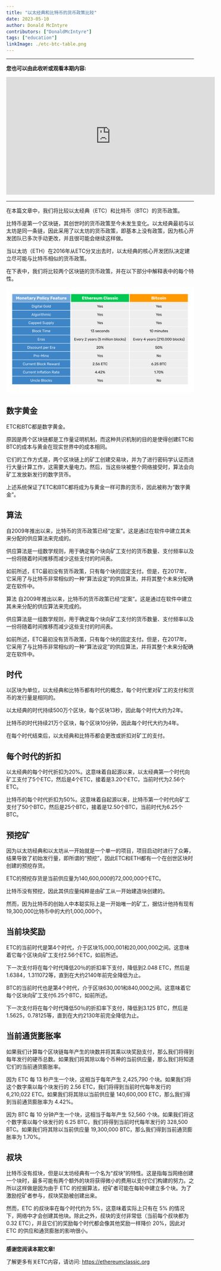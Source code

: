 ```yaml
---
title: "以太经典和比特币的货币政策比较"
date: 2023-05-10
author: Donald McIntyre
contributors: ["DonaldMcIntyre"]
tags: ["education"]
linkImage: ./etc-btc-table.png
---
```


---
**您也可以由此收听或观看本期内容:**

<iframe width="560" height="315" src="https://www.youtube.com/embed/cSrFtGc0D8g" title="YouTube video player" frameborder="0" allow="accelerometer; autoplay; clipboard-write; encrypted-media; gyroscope; picture-in-picture; web-share" allowfullscreen></iframe>

---

在本篇文章中，我们将比较以太经典（ETC）和比特币（BTC）的货币政策。

比特币是第一个区块链，其创世时的货币政策至今未发生变化。以太经典最初与以太坊是同一条链，因此采用了以太坊的货币政策，即基本上没有政策，因为核心开发团队已多次手动更改，并且很可能会继续这样做。

当以太坊（ETH）在2016年从ETC分叉出去时，以太经典的核心开发团队决定建立尽可能与比特币相似的货币政策。

在下表中，我们将比较两个区块链的货币政策，并在以下部分中解释表中的每个特性。

![ETC and BTC monetary policies compared.](./etc-btc-table.png)

## 数字黄金

ETC和BTC都是数字黄金。

原因是两个区块链都是工作量证明机制，而这种共识机制的目的是使得创建ETC和BTC的成本与黄金在现实世界中的成本相同。

它们的工作方式是，两个区块链上的矿工创建交易块，并为了进行密码学认证而进行大量计算工作，这需要大量电力。然后，当这些块被整个网络接受时，算法会向矿工发放新发行的数字货币。

上述系统保证了ETC和BTC都将成为与黄金一样可靠的货币，因此被称为“数字黄金”。

## 算法

自2009年推出以来，比特币的货币政策已经“定案”。这是通过在软件中建立其未来分配的供应算法来完成的。

供应算法是一组数学规则，用于确定每个块向矿工支付的货币数量、支付频率以及一份将随着时间推移而减少这些支付的时间表。

如前所述，ETC最初没有货币政策，只有每个块的固定支付。但是，在2017年，它采用了与比特币非常相似的一种“算法设定”的供应算法，并将其整个未来分配确定在软件中。

算法
自2009年推出以来，比特币的货币政策已经“定案”。这是通过在软件中建立其未来分配的供应算法来完成的。

供应算法是一组数学规则，用于确定每个块向矿工支付的货币数量、支付频率以及一份将随着时间推移而减少这些支付的时间表。

如前所述，ETC最初没有货币政策，只有每个块的固定支付。但是，在2017年，它采用了与比特币非常相似的一种“算法设定”的供应算法，并将其整个未来分配确定在软件中。

## 时代

以区块为单位，以太经典和比特币都有时代的概念，每个时代里对矿工的支付和货币的发行量是相同的。

以太经典的时代持续500万个区块，每个区块13秒，因此每个时代大约为2年。

比特币的时代持续21万个区块，每个区块10分钟，因此每个时代大约为4年。

在每个时代结束后，以太经典和比特币都会更改或折扣对矿工的支付。

## 每个时代的折扣

以太经典的每个时代折扣为20%。这意味着自起源以来，以太经典第一个时代向矿工支付了5个ETC，然后是4个ETC，接着是3.20个ETC，当前时代为2.56个ETC。

比特币的每个时代折扣为50%。这意味着自起源以来，比特币第一个时代向矿工支付了50个BTC，然后是25个BTC，接着是12.50个BTC，当前时代为6.25个BTC。

## 预挖矿

因为以太坊经典和以太坊从一开始就是一个单一的项目，项目启动时进行了众筹，结果导致了初始发行量，即所谓的“预挖”，因此ETC和ETH都有一个在创世区块时创建的预挖存货。

ETC的预挖存货是当前供应量为140,600,000的72,000,000个ETC。

比特币没有预挖，因此其供应量纯粹是由矿工从一开始建造块创建的。

然而，因为比特币的创始人中本聪实际上是一开始唯一的矿工，据估计他持有现有19,300,000比特币中的大约1,000,000个。

## 当前块奖励

ETC的当前时代是第4个时代，介于区块15,000,001和20,000,000之间。这意味着它每个区块向矿工支付2.56个ETC，如前所述。

下一次支付将在每个时代降低20％的折扣率下支付，降低到2.048 ETC，然后是1.6384，1.311072等，直到在大约2140年前完全降低为止。

BTC的当前时代也是第4个时代，介于区块630,001和840,000之间。这意味着它每个区块向矿工支付6.25个BTC，如前所述。

下一次支付将在每个时代降低50％的折扣率下支付，降低到3.125 BTC，然后是1.5625，0.78125等，直到在大约2130年前完全降低为止。

## 当前通货膨胀率

如果我们计算每个区块链每年产生的块数并将其乘以块奖励支付，那么我们将得到每年发行的硬币总数。如果我们将其除以每个币种的当前供应量，那么我们将知道它们的当前通货膨胀率。

因为 ETC 每 13 秒产生一个块，这相当于每年产生 2,425,790 个块。如果我们将这个数字乘以每个块发行的 2.56 ETC，我们将得到当前时代每年发行的 6,210,022 ETC。如果我们将其除以当前供应量 140,600,000 ETC，那么我们得到当前通货膨胀率为 4.42%。

因为 BTC 每 10 分钟产生一个块，这相当于每年产生 52,560 个块。如果我们将这个数字乘以每个块发行的 6.25 BTC，我们将得到当前时代每年发行的 328,500 BTC。如果我们将其除以当前供应量 19,300,000 BTC，那么我们得到当前通货膨胀率为 1.70%。

## 叔块

比特币没有叔块，但是以太坊经典有一个名为“叔块”的特性。这是指每当网络创建一个块时，最多可能有两个额外的块将获得微小的费用以支付它们构建的努力。之所以这样做是因为由于 ETC 的挖掘算法，挖矿者可能在每轮中建立多个块。为了激励挖矿者参与，叔块奖励被创建出来。

然而，ETC 的叔块率在每个时代约为 5%，这意味着实际上只有在 5% 的情况下，网络中才会创建其他块。除此之外，叔块的支付非常低（当前每个叔块都为 0.32 ETC），并且它们的奖励每个时代都会像其他奖励一样降价 20%，因此对 ETC 的供应和通货膨胀的影响很小。

---

**感谢您阅读本期文章!**

了解更多有关ETC内容，请访问: https://ethereumclassic.org
